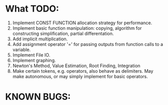 # What TODO:

1. Implement CONST FUNCTION allocation strategy for performance.
2. Implement basic function manipulation: copying, algorithm for constructing simplification, partial differentation.
3. Add implicit multiplication.
4. Add assignment operator '=' for passing outputs from function calls to a variable.
5. Implement File IO.
6. Implement graphing.
7. Newton's Method, Value Estimation, Root Finding, Integration
8. Make certain tokens, e.g. operators, also behave as delimiters. May make autonomous, or may simply implement for basic operators.

# KNOWN BUGS:



